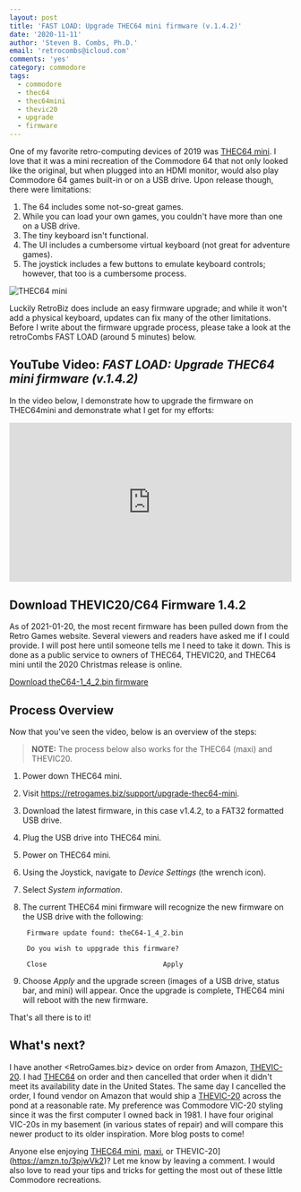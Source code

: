 ```yaml
---
layout: post
title: 'FAST LOAD: Upgrade THEC64 mini firmware (v.1.4.2)'
date: '2020-11-11'
author: 'Steven B. Combs, Ph.D.'
email: 'retrocombs@icloud.com'
comments: 'yes'
category: commodore
tags:
  - commodore
  - thec64
  - thec64mini
  - thevic20
  - upgrade
  - firmware
---
```


One of my favorite retro-computing devices of 2019 was [THEC64 mini](https://amzn.to/35lh9No). I love that it was a mini recreation of the Commodore 64 that not only looked like the original, but when plugged into an HDMI monitor, would also play Commodore 64 games built-in or on a USB drive. Upon release though, there were limitations:

1. The 64 includes some not-so-great games.
2. While you can load your own games, you couldn't have more than one on a USB drive.
3. The tiny keyboard isn't functional.
4. The UI includes a cumbersome virtual keyboard (not great for adventure games).
5. The joystick includes a few buttons to emulate keyboard controls; however, that too is a cumbersome process.

![THEC64 mini](/images/c64mini-maxi-vic20/mini-joystick-size.jpg)

Luckily RetroBiz does include an easy firmware upgrade; and while it won't add a physical keyboard, updates can fix many of the other limitations. Before I write about the firmware upgrade process, please take a look at the retroCombs FAST LOAD (around 5 minutes) below.

## YouTube Video: _FAST LOAD: Upgrade THEC64 mini firmware (v.1.4.2)_

In the video below, I demonstrate how to upgrade the firmware on THEC64mini and demonstrate what I get for my efforts:

<div style="position:relative;padding-top:56.25%;"><p><iframe src="https://www.youtube.com/embed/05VWxCgaZBk" frameborder="0" allowfullscreen="true" mozallowfullscreen="true" webkitallowfullscreen="true" style="position:absolute;top:0;left:0;width:100%;height:100%;"></iframe></p></div>

## Download THEVIC20/C64 Firmware 1.4.2

As of 2021-01-20, the most recent firmware has been pulled down from the Retro Games website. Several viewers and readers have asked me if I could provide. I will post here until someone tells me I need to take it down. This is done as a public service to owners of THEC64, THEVIC20, and THEC64 mini until the 2020 Christmas release is online.

[Download theC64-1_4_2.bin firmware](/thevic20/theC64-1_4_2.bin)

## Process Overview

Now that you've seen the video, below is an overview of the steps:

> **NOTE:** The process below also works for the THEC64 (maxi) and THEVIC20.

1. Power down THEC64 mini.

2. Visit <https://retrogames.biz/support/upgrade-thec64-mini>.

3. Download the latest firmware, in this case v1.4.2, to a FAT32 formatted USB drive.

4. Plug the USB drive into THEC64 mini.

5. Power on THEC64 mini.

6. Using the Joystick, navigate to _Device Settings_ (the wrench icon).

7. Select _System information_.

8. The current THEC64 mini firmware will recognize the new firmware on the USB drive with the following:

   ```
    Firmware update found: theC64-1_4_2.bin

    Do you wish to uppgrade this firmware?

    Close                             Apply
   ```

9. Choose *Apply* and the upgrade screen (images of a USB drive, status bar, and mini) will appear. Once the upgrade is complete, THEC64 mini will reboot with the new firmware.

That's all there is to it!

## What's next?

I have another <RetroGames.biz> device on order from Amazon, [THEVIC-20](https://amzn.to/3pjwVk2). I had [THEC64](https://amzn.to/3ePEKsJ) on order and then cancelled that order when it didn't meet its availability date in the United States. The same day I cancelled the order, I found vendor on Amazon that would ship a [THEVIC-20](https://amzn.to/3pjwVk2) across the pond at a reasonable rate. My preference was Commodore VIC-20 styling since it was the first computer I owned back in 1981. I have four original VIC-20s in my basement (in various states of repair) and will compare this newer product to its older inspiration. More blog posts to come!

Anyone else enjoying [THEC64 mini](https://amzn.to/35lh9No), [maxi](https://amzn.to/3ePEKsJ), or THEVIC-20](https://amzn.to/3pjwVk2)? Let me know by leaving a comment. I would also love to read your tips and tricks for getting the most out of these little Commodore recreations.
